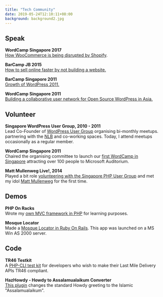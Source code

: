 ```yaml
---
title: "Tech Community"
date: 2019-05-24T12:10:11+08:00
background: background2.jpg
---
```


## Speak
**WordCamp Singapore 2017**  
[How WooCommerce is being disrupted by Shopify](https://engineers.sg/video/how-woocommerce-is-being-disrupted-by-shopify-wordcampsg-2017--2123).

**BarCamp JB 2015**  
[How to sell online faster by not building a website.](https://www.slideshare.net/abanghazrul/how-to-sell-online-faster-by-not-building-a-website)

**BarCamp Singapore 2011**  
[Growth of WordPress 2011.](https://sites.google.com/site/barcampsg7/barcampsg7notes)

**WordCamp Singapore 2011**  
[Building a collaborative user network for Open Source WordPress in Asia.](https://wordpress.tv/2012/03/07/hazrul-building-a-collaborative-user-network-for-open-source-wordpress-in-asia/)

## Volunteer

**Singapore WordPress User Group, 2010 - 2011**  
Lead Co-Founder of [WordPress User Group](https://www.meetup.com/WordPress-Singapore/?_cookie-check=-gQhAy4rC6gtzaFK) organising bi-monthly meetups. partnering with the [NLB](https://www.nlb.gov.sg/) and co-working spaces. Today, I attend meetups occasionally as a regular member.

**WordCamp Singapore 2011**  
Chaired the organising committee to launch our [first WordCamp in Singapore](https://2011.singapore.wordcamp.org/) attracting over 100 people to Microsoft Auditorium.

**Matt Mullenweg Live!, 2014**  
Played a bit role [volunteering with the Singapore PHP User Group](https://wpug.sg/2014/matt-mullenweg-live/) and met my idol [Matt Mullenweg](https://ma.tt) for the first time.

## Demos

**PHP On Racks**  
Wrote my [own MVC framework in PHP](https://vimeo.com/1414729) for learning purposes.

**Mosque Locator**  
Made a [Mosque Locator in Ruby On Rails](https://www.youtube.com/watch?v=5pWV7qM7Y7I). This app was launched on a MS Win AS 2000 server.

## Code

**TR46 Testkit**  
A [PHP-CLI test kit](https://github.com/abanghazrul/tr46-testkit) for developers who wish to make their Last Mile Delivery APIs TR46 compliant.

**HazHowdy - Howdy to Assalamualaikum Converter**  
[This plugin](https://wordpress.org/plugins/howdy-to-assalamualaikum-converter/) changes the standard Howdy greeting to the Islamic "Assalamualaikum".
